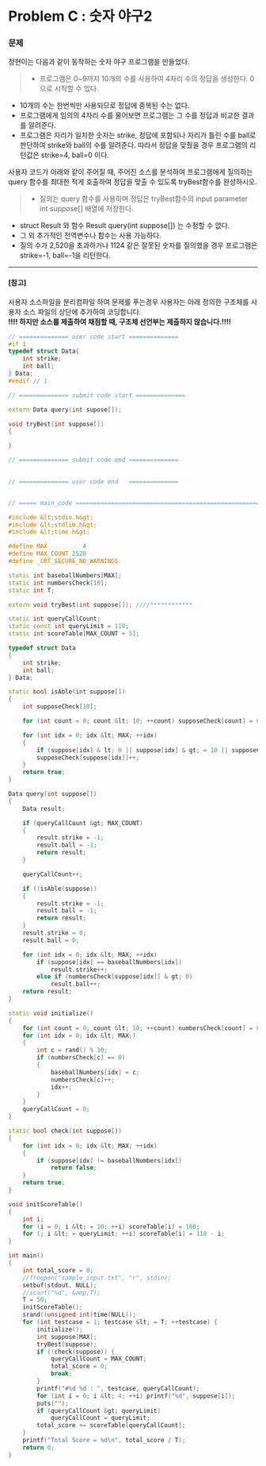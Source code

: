 # Problem C : 숫자 야구2


### **문제**

정현이는 다음과 같이 동작하는 숫자 야구 프로그램을 만들었다.

>* 프로그램은 0~9까지 10개의 수를 사용하여 4자리 수의 정답을 생성한다. 0으로 시작할 수 있다.
* 10개의 수는 한번씩만 사용되므로 정답에 중복된 수는 없다.
* 프로그램에게 임의의 4자리 수를 물어보면 프로그램는 그 수를 정답과 비교한 결과를 알려준다.
* 프로그램은 자리가 일치한 숫자는 strike, 정답에 포함되나 자리가 틀린 수를 ball로 판단하여 strike와 ball의 수를 알려준다.
  따라서 정답을 맞췄을 경우 프로그램의 리턴값은 strike=4, ball=0 이다.  


사용자 코드가 아래와 같이 주어질 때, 주어진 소스를 분석하여 프로그램에게 질의하는 query 함수를 최대한 적게 호출하여 정답을 맞출 수 있도록 tryBest​함수를 완성하시오.


>* 질의는 query 함수를 사용하며 정답은 tryBest함수의 input parameter int suppose[] 배열에 저장한다.
* struct Result 와 함수 Result query(int suppose[]) 는 수정할 수 없다.
* 그 외 추가적인 전역변수나 함수는 사용 가능하다.
* 질의 수가 2,520을 초과하거나 1124 같은 잘못된 숫자를 질의했을 경우 프로그램은 strike=-1, ball=-1을 리턴한다.

----

#### **[참고]**  
사용자 소스파일을 분리컴파일 하여 문제를 푸는경우 사용자는 아래 정의한 구조체를 사용자 소스 파일의 상단에 추가하여 코딩합니다.  
**!!!! 하지만 소스를 제출하여 채점할 때, 구조체 선언부는 제출하지 않습니다.!!!!**


```cpp
// ============== user code start ==============
#if 1
typedef struct Data{
	int strike;
	int ball;
} Data;
#endif // 1

// ============== submit code start ==============

extern Data query(int supose[]);

void tryBest(int suppose[])
{

}

// ============== submit code end ==============

 
// ============== user code end   ==============


// ===== main_code ============================================================​  

#include &lt;stdio.h&gt;  
#include &lt;stdlib.h&gt;  
#include &lt;time.h&gt;  

#define MAX          4  
#define MAX_COUNT 2520  
#define _CRT_SECURE_NO_WARNINGS   

static int baseballNumbers[MAX];
static int numbersCheck[10];
static int T;

extern void tryBest(int suppose[]); ////************  

static int queryCallCount;
static const int queryLimit = 110;
static int scoreTable[MAX_COUNT + 5];

typedef struct Data
{
	int strike;
	int ball;
} Data;

static bool isAble(int suppose[])
{
	int supposeCheck[10];

	for (int count = 0; count &lt; 10; ++count) supposeCheck[count] = 0;

	for (int idx = 0; idx &lt; MAX; ++idx)
	{
		if (suppose[idx] & lt; 0 || suppose[idx] & gt; = 10 || supposeCheck[suppose[idx]] & gt; 0) return false;
		supposeCheck[suppose[idx]]++;
	}
	return true;
}

Data query(int suppose[])
{
	Data result;

	if (queryCallCount &gt; MAX_COUNT)
	{
		result.strike = -1;
		result.ball = -1;
		return result;
	}

	queryCallCount++;

	if (!isAble(suppose))
	{
		result.strike = -1;
		result.ball = -1;
		return result;
	}
	result.strike = 0;
	result.ball = 0;

	for (int idx = 0; idx &lt; MAX; ++idx)
		if (suppose[idx] == baseballNumbers[idx])
			result.strike++;
		else if (numbersCheck[suppose[idx]] & gt; 0)
			result.ball++;
	return result;
}

static void initialize()
{
	for (int count = 0; count &lt; 10; ++count) numbersCheck[count] = 0;
	for (int idx = 0; idx &lt; MAX;)
	{
		int c = rand() % 10;
		if (numbersCheck[c] == 0)
		{
			baseballNumbers[idx] = c;
			numbersCheck[c]++;
			idx++;
		}
	}
	queryCallCount = 0;
}

static bool check(int suppose[])
{
	for (int idx = 0; idx &lt; MAX; ++idx)
	{
		if (suppose[idx] != baseballNumbers[idx])
			return false;
	}
	return true;
}

void initScoreTable()
{
	int i;
	for (i = 0; i &lt; = 10; ++i) scoreTable[i] = 100;
	for (; i &lt; = queryLimit; ++i) scoreTable[i] = 110 - i;
}

int main()
{
	int total_score = 0;
	//freopen("sample_input.txt", "r", stdin);  
	setbuf(stdout, NULL);
	//scanf("%d", &amp;T);  
	T = 50;
	initScoreTable();
	srand((unsigned int)time(NULL));
	for (int testcase = 1; testcase &lt; = T; ++testcase) {
		initialize();
		int suppose[MAX];
		tryBest(suppose);
		if (!check(suppose)) {
			queryCallCount = MAX_COUNT;
			total_score = 0;
			break;
		}
		printf("#%d %d : ", testcase, queryCallCount);
		for (int i = 0; i &lt; 4; ++i) printf("%d", suppose[i]);
		puts("");
		if (queryCallCount &gt; queryLimit)
			queryCallCount = queryLimit;
		total_score += scoreTable[queryCallCount];
	}
	printf("Total Score = %d\n", total_score / T);
	return 0;
}
```


